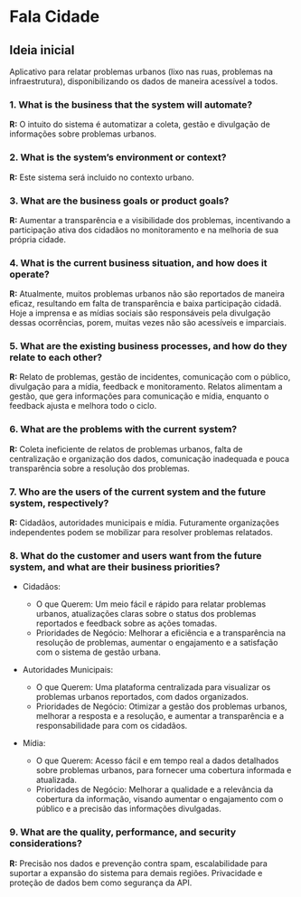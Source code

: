 # Fala Cidade

## Ideia inicial

Aplicativo para relatar problemas urbanos (lixo nas ruas, problemas na infraestrutura), disponibilizando os dados de maneira acessível a todos.

### 1. What is the business that the system will automate?
**R:** O intuito do sistema é automatizar a coleta, gestão e divulgação de informações sobre problemas urbanos.

### 2. What is the system’s environment or context?
**R:** Este sistema será incluido no contexto urbano.

### 3. What are the business goals or product goals?
**R:** Aumentar a transparência e a visibilidade dos problemas, incentivando a participação ativa dos cidadãos no monitoramento e na melhoria de sua própria cidade.

### 4. What is the current business situation, and how does it operate?
**R:** Atualmente, muitos problemas urbanos não são reportados de maneira eficaz, resultando em falta de transparência e baixa participação cidadã. Hoje a imprensa e as mídias sociais são responsáveis pela divulgação dessas ocorrências, porem, muitas vezes não são acessíveis e imparciais.
 
### 5. What are the existing business processes, and how do they relate to each other?
**R:** Relato de problemas, gestão de incidentes, comunicação com o público, divulgação para a mídia, feedback e monitoramento. Relatos alimentam a gestão, que gera informações para comunicação e mídia, enquanto o feedback ajusta e melhora todo o ciclo.

### 6. What are the problems with the current system?
**R:** Coleta ineficiente de relatos de problemas urbanos, falta de centralização e organização dos dados, comunicação inadequada e pouca transparência sobre a resolução dos problemas.

### 7. Who are the users of the current system and the future system, respectively?
**R:** Cidadãos, autoridades municipais e mídia. Futuramente organizações independentes podem se mobilizar para resolver problemas relatados.

### 8. What do the customer and users want from the future system, and what are their business priorities?
- Cidadãos:
  - O que Querem: Um meio fácil e rápido para relatar problemas urbanos, atualizações claras sobre o status dos problemas reportados e feedback sobre as ações tomadas.
  - Prioridades de Negócio: Melhorar a eficiência e a transparência na resolução de problemas, aumentar o engajamento e a satisfação com o sistema de gestão urbana.

- Autoridades Municipais:
  - O que Querem: Uma plataforma centralizada para visualizar os problemas urbanos reportados, com dados organizados.
  - Prioridades de Negócio: Otimizar a gestão dos problemas urbanos, melhorar a resposta e a resolução, e aumentar a transparência e a responsabilidade para com os cidadãos.

- Mídia:
  - O que Querem: Acesso fácil e em tempo real a dados detalhados sobre problemas urbanos, para fornecer uma cobertura informada e atualizada.
  - Prioridades de Negócio: Melhorar a qualidade e a relevância da cobertura da informação, visando aumentar o engajamento com o público e a precisão das informações divulgadas.

### 9. What are the quality, performance, and security considerations?
**R:** Precisão nos dados e prevenção contra spam, escalabilidade para suportar a expansão do sistema para demais regiões. Privacidade e proteção de dados bem como segurança da API.



